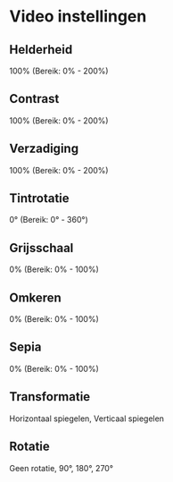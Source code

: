 # Video instellingen

## Helderheid

100% (Bereik: 0% - 200%)

## Contrast

100% (Bereik: 0% - 200%)

## Verzadiging

100% (Bereik: 0% - 200%)

## Tintrotatie

0° (Bereik: 0° - 360°)

## Grijsschaal

0% (Bereik: 0% - 100%)

## Omkeren

0% (Bereik: 0% - 100%)

## Sepia

0% (Bereik: 0% - 100%)

## Transformatie

Horizontaal spiegelen, Verticaal spiegelen

## Rotatie

Geen rotatie, 90°, 180°, 270°
